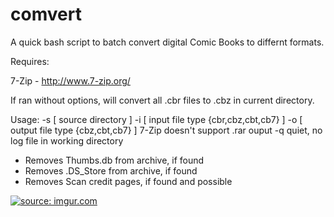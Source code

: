 comvert
=====
A quick bash script to batch convert digital Comic Books to differnt formats.

Requires:

7-Zip - http://www.7-zip.org/

If ran without options, will convert all .cbr files to .cbz in current directory.

Usage:
  -s [ source directory ]
  -i [ input file type {cbr,cbz,cbt,cb7} ]
  -o [ output file type {cbz,cbt,cb7} ]
      7-Zip doesn't support .rar ouput
  -q
      quiet, no log file in working directory

- Removes Thumbs.db from archive, if found
- Removes .DS_Store from archive, if found
- Removes Scan credit pages, if found and possible

<a href="http://imgur.com/Jnijkrm"><img src="http://i.imgur.com/Jnijkrml.png" title="source: imgur.com" /></a>
